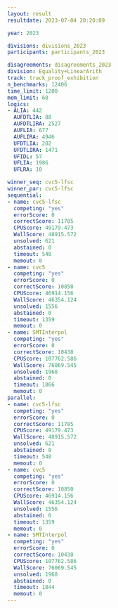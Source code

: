 ```yaml
---
layout: result
resultdate: 2023-07-04 20:20:09

year: 2023

divisions: divisions_2023
participants: participants_2023

disagreements: disagreements_2023
division: Equality+LinearArith
track: track_proof_exhibition
n_benchmarks: 12406
time_limit: 1200
mem_limit: 60
logics:
- ALIA: 442
  AUFDTLIA: 88
  AUFDTLIRA: 2527
  AUFLIA: 677
  AUFLIRA: 4946
  UFDTLIA: 202
  UFDTLIRA: 1471
  UFIDL: 57
  UFLIA: 1986
  UFLRA: 10

winner_seq: cvc5-lfsc
winner_par: cvc5-lfsc
sequential:
- name: cvc5-lfsc
  competing: "yes"
  errorScore: 0
  correctScore: 11785
  CPUScore: 49179.473
  WallScore: 48915.572
  unsolved: 621
  abstained: 0
  timeout: 548
  memout: 0
- name: cvc5
  competing: "yes"
  errorScore: 0
  correctScore: 10850
  CPUScore: 46914.156
  WallScore: 46354.124
  unsolved: 1556
  abstained: 0
  timeout: 1359
  memout: 0
- name: SMTInterpol
  competing: "yes"
  errorScore: 0
  correctScore: 10438
  CPUScore: 107762.586
  WallScore: 76069.545
  unsolved: 1968
  abstained: 0
  timeout: 1866
  memout: 0
parallel:
- name: cvc5-lfsc
  competing: "yes"
  errorScore: 0
  correctScore: 11785
  CPUScore: 49179.473
  WallScore: 48915.572
  unsolved: 621
  abstained: 0
  timeout: 548
  memout: 0
- name: cvc5
  competing: "yes"
  errorScore: 0
  correctScore: 10850
  CPUScore: 46914.156
  WallScore: 46354.124
  unsolved: 1556
  abstained: 0
  timeout: 1359
  memout: 0
- name: SMTInterpol
  competing: "yes"
  errorScore: 0
  correctScore: 10438
  CPUScore: 107762.586
  WallScore: 76069.545
  unsolved: 1968
  abstained: 0
  timeout: 1844
  memout: 0
---
```

